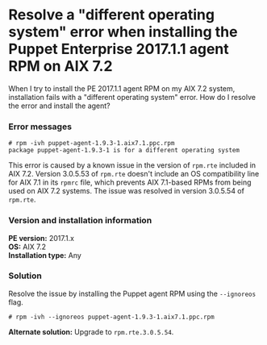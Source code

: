 # Resolve a "different operating system" error when installing the Puppet Enterprise 2017.1.1 agent RPM on AIX 7.2
<p>When I try to install the PE 2017.1.1 agent RPM on my AIX 7.2 system, installation fails with a "different operating system" error. How do I resolve the error and install the agent?</p>
<h3 id="error-messages">Error messages</h3>
<pre><code># rpm -ivh puppet-agent-1.9.3-1.aix7.1.ppc.rpm
package puppet-agent-1.9.3-1 is for a different operating system</code></pre>
<p>This error is caused by a known issue in the version of <code>rpm.rte</code> included in AIX 7.2. Version 3.0.5.53 of <code>rpm.rte</code> doesn't include an OS compatibility line for AIX 7.1 in its <code>rpmrc</code> file, which prevents AIX 7.1-based RPMs from being used on AIX 7.2 systems. The issue was resolved in version 3.0.5.54 of <code>rpm.rte</code>.</p>
<h3 id="version-and-installation-information">Version and installation information</h3>
<p><strong>PE version:</strong> 2017.1.x<br> <strong>OS:</strong> AIX 7.2<br> <strong>Installation type:</strong> Any</p>
<h3 id="solution">Solution</h3>
<p>Resolve the issue by installing the Puppet agent RPM using the <code>--ignoreos</code> flag.</p>
<pre><code># rpm -ivh --ignoreos puppet-agent-1.9.3-1.aix7.1.ppc.rpm</code></pre>
<p><strong>Alternate solution:</strong> Upgrade to <code>rpm.rte.3.0.5.54</code>.</p>
